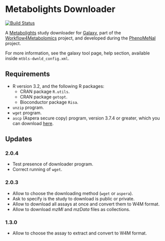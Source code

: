 Metabolights Downloader
=======================

[![Build Status](https://travis-ci.org/workflow4metabolomics/mtbls-dwnld.svg?branch=master)](https://travis-ci.org/workflow4metabolomics/mtbls-dwnld)

A [Metabolights](http://www.ebi.ac.uk/metabolights/) study downloader for [Galaxy](https://galaxyproject.org/), part of the [Workflow4Metabolomics](http://workflow4metabolomics.org/) project, and developed during the [PhenoMeNal](http://phenomenal-h2020.eu/home/) project.

For more information, see the galaxy tool page, help section, available inside `mtbls-dwnld_config.xml`.

## Requirements

 * R version 3.2, and the following R packages:
   - CRAN package `R.utils`.
   - CRAN package `getopt`.
   - Bioconductor package `Risa`.
 * `unzip` program.
 * `wget` program.
 * `ascp` (Aspera secure copy) program, version 3.7.4 or greater, which you can download [here](http://downloads.asperasoft.com/en/downloads/62).
 
## Updates

### 2.0.4

 * Test presence of downloader program.
 * Correct running of `wget`.

### 2.0.3

 * Allow to choose the downloading method (`wget` or `aspera`).
 * Ask to specify is the study to download is public or private.
 * Allow to download all assays at once and convert them to W4M format.
 * Allow to download *mzMl* and *mzData* files as collections. 

### 1.3.0

 * Allow to choose the assay to extract and convert to W4M format.
